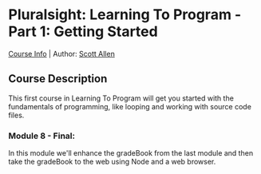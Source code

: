# Pluralsight: Learning To Program - Part 1: Getting Started
[Course Info](https://www.pluralsight.com/courses/learning-programming-javascript) | Author: [Scott Allen](https://www.pluralsight.com/authors/scott-allen)

## Course Description
This first course in Learning To Program will get you started with the fundamentals of programming, like looping and working with source code files.

### Module 8 - Final: 
In this module we'll enhance the gradeBook from the last module and then take the gradeBook to the web using Node and a web browser.